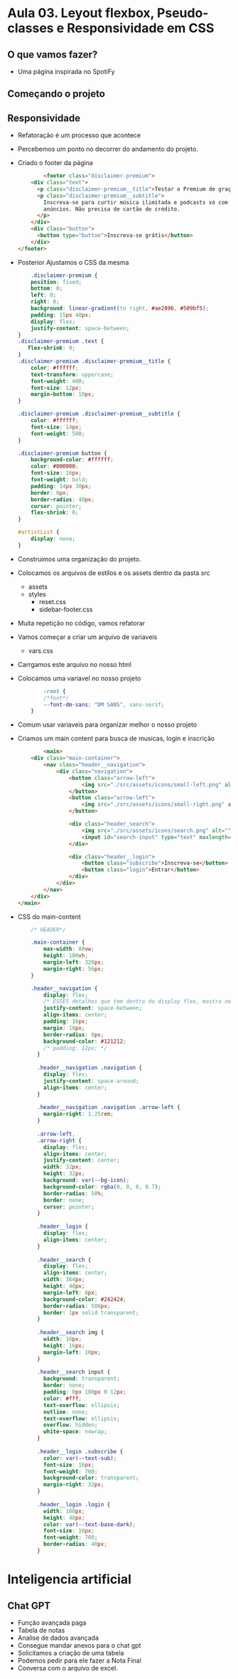 # Aula 03. Leyout flexbox, Pseudo-classes e Responsividade em CSS

## O que vamos fazer?

- Uma página inspirada no SpotiFy

## Começando o projeto

## Responsividade

- Refatoração é um processo que acontece
- Percebemos um ponto no decorrer do andamento do projeto. 

- Criado o footer da página
	````html
		    <footer class="disclaimer-premium">
        <div class="text">
          <p class="disclaimer-premium__title">Testar o Premium de graça</p>
          <p class="disclaimer-premium__subtitle">
            Inscreva-se para curtir música ilimitada e podcasts só com alguns
            anúncios. Não precisa de cartão de crédito.
          </p>
        </div>
        <div class="button">
          <button type="button">Inscreva-se grátis</button>
        </div>
    </footer>
	````
- Posterior Ajustamos o CSS da mesma
	````css
		.disclaimer-premium {
	    position: fixed;
	    bottom: 0;
	    left: 0;
	    right: 0;
	    background: linear-gradient(to right, #ae2896, #509bf5);
	    padding: 15px 40px;
	    display: flex;
	    justify-content: space-between;
	}
	.disclaimer-premium .text {
	   flex-shrink: 0;
	}
	.disclaimer-premium .disclaimer-premium__title {
	    color: #ffffff;
	    text-transform: uppercase;
	    font-weight: 400;
	    font-size: 12px;
	    margin-bottom: 10px;
	}

	.disclaimer-premium .disclaimer-premium__subtitle {
	    color: #ffffff;
	    font-size: 14px;
	    font-weight: 500;
	}

	.disclaimer-premium button {
	    background-color: #ffffff;
	    color: #000000;
	    font-size: 16px;
	    font-weight: bold;
	    padding: 14px 30px;
	    border: 0px;
	    border-radius: 40px;
	    cursor: pointer;
	    flex-shrink: 0;
	}

	#artistList {
	    display: none;
	}
	````
- Construimos uma organização do projeto.
- Colocamos os arquivos de estilos e os assets dentro da pasta src
	- assets
	- styles
		- reset.css
		- sidebar-footer.css
- Muita repetição no código, vamos refatorar
- Vamos começar a criar um arquivo de variaveis
	- vars.css
- Carrgamos este arquivo no nosso html
- Colocamos uma variavel no nosso projeto
	````css
			:root {
		    /*font*/
		    --font-dm-sans: "DM SANS", sans-serif;
		}
	````
- Comum usar variaveis para organizar melhor o nosso projeto
- Criamos um main content para busca de musicas, login e inscrição
	````html
		    <main>
        <div class="main-container">
            <nav class="header__navigation">
                <div class="navigation">
                    <button class="arrow-left">
                        <img src="./src/assets/icons/small-left.png" alt="Seta Esquerda">
                    </button>
                    <button class="arrow-left">
                        <img src="./src/assets/icons/small-right.png" alt="Seta Direita">
                    </button>

                    <div class="header_search">
                        <img src="./src/assets/icons/search.png" alt="">
                        <input id="search-input" type="text" maxlength="800" placeholder="O que você quer ouvir"/>
                    </div>

                    <div class="header__login">
                        <button class="subscribe">Inscreva-se</button>
                        <button class="login">Entrar</button>
                    </div>
                </div>
            </nav>
        </div>
    </main>
	````
- CSS do main-content
	````css
		/* HEADER*/

		.main-container {
		    max-width: 80vw;
		    height: 100vh;
		    margin-left: 320px;
		    margin-right: 56px;    
		}

		.header__navigation {
		    display: flex;
		    /* ESSES detalhes que tem dentro do display flex, mostra no navegador como fica */
		    justify-content: space-between;
		    align-items: center;
		    padding: 16px;
		    margin: 10px;
		    border-radius: 8px;
		    background-color: #121212;
		    /* padding: 12px; */
		  }
		  
		  .header__navigation .navigation {
		    display: flex;
		    justify-content: space-around;
		    align-items: center;
		  }
		  
		  .header__navigation .navigation .arrow-left {
		    margin-right: 1.25rem;
		  }
		  
		  .arrow-left,
		  .arrow-right {
		    display: flex;
		    align-items: center;
		    justify-content: center;
		    width: 32px;
		    height: 32px;
		    background: var(--bg-icon);
		    background-color: rgba(0, 0, 0, 0.7);
		    border-radius: 50%;
		    border: none;
		    cursor: pointer;
		  }
		  
		  .header__login {
		    display: flex;
		    align-items: center;
		  }
		  
		  .header__search {
		    display: flex;
		    align-items: center;
		    width: 364px;
		    height: 48px;
		    margin-left: 8px;
		    background-color: #242424;
		    border-radius: 500px;
		    border: 1px solid transparent;
		  }
		  
		  .header__search img {
		    width: 16px;
		    height: 16px;
		    margin-left: 10px;
		  }
		  
		  .header__search input {
		    background: transparent;
		    border: none;
		    padding: 0px 100px 0 12px;
		    color: #fff;
		    text-overflow: ellipsis;
		    outline: none;
		    text-overflow: ellipsis;
		    overflow: hidden;
		    white-space: nowrap;
		  }
		  
		  .header__login .subscribe {
		    color: var(--text-sub);
		    font-size: 16px;
		    font-weight: 700;
		    background-color: transparent;
		    margin-right: 32px;
		  }
		  
		  .header__login .login {
		    width: 100px;
		    height: 48px;
		    color: var(--text-base-dark);
		    font-size: 16px;
		    font-weight: 700;
		    border-radius: 40px;
		  }
	````


# Inteligencia artificial 


## Chat GPT

- Função avançada paga
- Tabela de notas
- Analise de dados avançada
- Consegue mandar anexos para o chat gpt
- Solicitamos a criação de uma tabela
- Podemos pedir para ele fazer a Nota Final
- Conversa com o arquivo de excel. 
